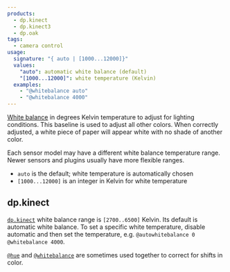 ```yaml
---
products:
  - dp.kinect
  - dp.kinect3
  - dp.oak
tags:
  - camera control
usage:
  signature: "{ auto | [1000...12000]}"
  values:
    "auto": automatic white balance (default)
    "[1000...12000]": white temperature (Kelvin)
  examples:
    - "@whitebalance auto"
    - "@whitebalance 4000"
---
```


[White balance](https://en.wikipedia.org/wiki/Color_balance) in degrees Kelvin temperature
to adjust for lighting conditions. This baseline is used to adjust all other colors. When correctly
adjusted, a white piece of paper will appear white with no shade of another color.

Each sensor model may have a different white balance temperature range.
Newer sensors and plugins usually have more flexible ranges.

* `auto` is the default; white temperature is automatically chosen
* `[1000...12000]` is an integer in Kelvin for white temperature

## dp.kinect

[`dp.kinect`](../dp.kinect.md) white balance range is `[2700..6500]` Kelvin.
Its default is automatic white balance. To set a specific white temperature,
disable automatic and then set the temperature,
e.g. `@autowhitebalance 0 @whitebalance 4000`.

[`@hue`](hue.md) and [`@whitebalance`](whitebalance.md) are sometimes
used together to correct for shifts in color.
